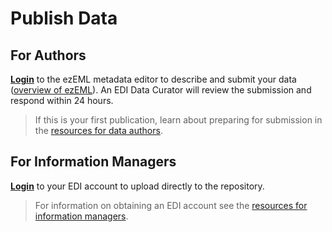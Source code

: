 # Publish Data

## For Authors 

[**Login**](https://ezeml.edirepository.org/eml/auth/login) to the ezEML metadata editor to describe and submit your data ([overview of ezEML](https://youtu.be/T2lhEBWzIPQ)). An EDI Data Curator will review the submission and respond within 24 hours.

> If this is your first publication, learn about preparing for submission in the [resources for data authors](/templates/resources/resources-for-data-authors.md).

## For Information Managers

[**Login**](https://portal.edirepository.org/nis/login.jsp) to your EDI account to upload directly to the repository.

> For information on obtaining an EDI account see the [resources for information managers](/templates/resources/resources-for-information-managers.md).
